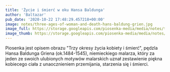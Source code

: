 ```yaml
---
title: 'Życie i śmierć w oku Hansa Baldunga'
author: 'Baltazar'
pub_date: '2020-10-22 17:48:29.457218+00:00'
image: notes/three-ages-of-woman-and-death-hans-baldung-grien.jpg
image_full: https://storage.googleapis.com/piosenka-media/media/notes/three-ages-of-woman-and-death-hans-baldung-grien.jpg
image_thumb: https://storage.googleapis.com/piosenka-media/media/notes/three-ages-of-woman-and-death-hans-baldung-grien.jpg.0x300_q85_upscale.jpg
---
```


Piosenka jest opisem obrazu "Trzy okresy życia kobiety i śmierć", pędzla Hansa Baldunga Griena \(ok.1484\-1545\), niemieckiego malarza, który za jeden ze swoich ulubionych motywów malarskich uznał zestawienie piękna kobiecego ciała z unaocznieniem przemijania, starzenia się i śmierci.